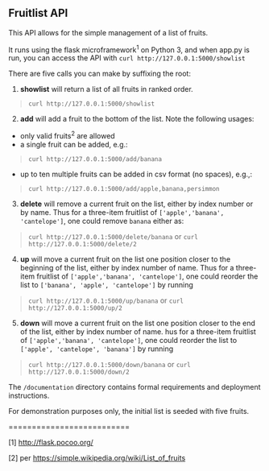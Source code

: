 ## Fruitlist API ##

This API allows for the simple management of a list of fruits.

It runs using the flask microframework<sup>1</sup> on Python 3, and when app.py is run, you can access the API with `curl http://127.0.0.1:5000/showlist`

There are five calls you can make by suffixing the root:

1. **showlist** will return a list of all fruits in ranked order.
> `curl http://127.0.0.1:5000/showlist`

2. **add** will add a fruit to the bottom of the list. Note the following usages:
* only valid fruits<sup>2</sup> are allowed
* a single fruit can be added, e.g.:
> `curl http://127.0.0.1:5000/add/banana`
* up to ten multiple fruits can be added in csv format (no spaces), e.g.,:
> `curl http://127.0.0.1:5000/add/apple,banana,persimmon`

3. **delete** will remove a current fruit on the list, either by index number or by name. Thus for a three-item fruitlist of `['apple','banana', 'cantelope']`, one could remove `banana` either as:
> `curl http://127.0.0.1:5000/delete/banana`
or
> `curl http://127.0.0.1:5000/delete/2`

4. **up** will move a current fruit on the list one position closer to the beginning of the list, either by index number of name. Thus for a three-item fruitlist of `['apple','banana', 'cantelope']`, one could reorder the list to `['banana', 'apple', 'cantelope']` by running
> `curl http://127.0.0.1:5000/up/banana` or `curl http://127.0.0.1:5000/up/2`

5. **down** will move a current fruit on the list one position closer to the end of the list, either by index number of name. hus for a three-item fruitlist of `['apple','banana', 'cantelope']`, one could reorder the list to `['apple', 'cantelope', 'banana']` by running
> `curl http://127.0.0.1:5000/down/banana` or `curl http://127.0.0.1:5000/down/2`

The `/documentation` directory contains formal requirements and deployment instructions.

For demonstration purposes only, the initial list is seeded with five fruits.


==========================

[1] http://flask.pocoo.org/

[2] per https://simple.wikipedia.org/wiki/List_of_fruits